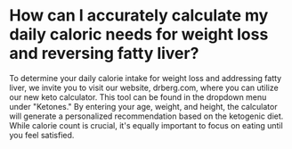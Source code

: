 # How can I accurately calculate my daily caloric needs for weight loss and reversing fatty liver?

To determine your daily calorie intake for weight loss and addressing fatty liver, we invite you to visit our website, drberg.com, where you can utilize our new keto calculator. This tool can be found in the dropdown menu under "Ketones." By entering your age, weight, and height, the calculator will generate a personalized recommendation based on the ketogenic diet. While calorie count is crucial, it's equally important to focus on eating until you feel satisfied.